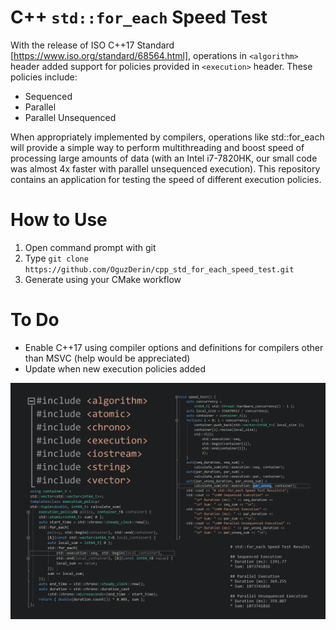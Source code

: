 # C++ `std::for_each` Speed Test
 With the release of ISO C++17 Standard [https://www.iso.org/standard/68564.html], operations in `<algorithm>` header added support for policies provided in `<execution>` header. These policies include:
 * Sequenced
 * Parallel
 * Parallel Unsequenced

When appropriately implemented by compilers, operations like std::for_each will provide a simple way to perform multithreading and boost speed of processing large amounts of data (with an Intel i7-7820HK, our small code was almost 4x faster with parallel unsequenced execution). This repository contains an application for testing the speed of different execution policies.

# How to Use
1. Open command prompt with git
2. Type `git clone https://github.com/OguzDerin/cpp_std_for_each_speed_test.git`
3. Generate using your CMake workflow

# To Do
* Enable C++17 using compiler options and definitions for compilers other than MSVC (help would be appreciated)
* Update when new execution policies added

![Compact Screenshot](./docs/screenshot.png)